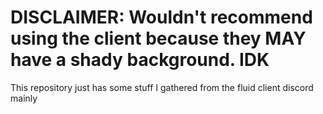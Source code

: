 # DISCLAIMER: Wouldn't recommend using the client because they MAY have a shady background. IDK
This repository just has some stuff I gathered from the fluid client discord mainly
